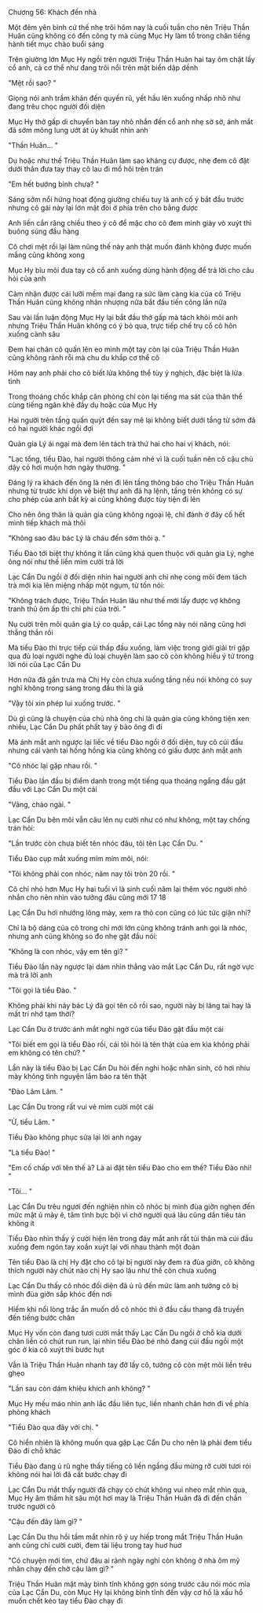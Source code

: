 




Chương 56: Khách đến nhà

Một đêm yên bình cứ thế nhẹ trôi hôm nay là cuối tuần cho nên Triệu Thần Huân cũng không có đến công ty mà cùng Mục Hy làm tổ trong chăn tiếng hành tiết mục chào buổi sáng

Trên giường lớn Mục Hy ngồi trên người Triệu Thần Huân hai tay ôm chặt lấy cổ anh, cả cơ thể như đang trôi nổi trên mặt biển dập dềnh

"Mệt rồi sao? "

Giọng nói anh trầm khán đến quyến rũ, yết hầu lên xuống nhấp nhô như đang trêu chọc người đối diện

Mục Hy thở gấp di chuyển bàn tay nhỏ nhắn đến cổ anh nhẹ sờ sờ, ánh mắt đã sớm mông lung ướt át ủy khuất nhìn anh

"Thần Huân... "

Dụ hoặc như thế Triệu Thần Huân làm sao kháng cự được, nhẹ đem cô đặt dưới thân đưa tay thay cô lau đi mồ hôi trên trán

"Em hết bướng bỉnh chưa? "

Sáng sớm nổi hứng hoạt động giường chiếu tuy là anh cố ý bắt đầu trước nhưng cô gái này lại lớn mật đòi ở phía trên cho bằng được

Anh liền cắn răng chiều theo ý cô để mặc cho cô đem mình giày vò xuýt thì buông súng đầu hàng

Cô chơi mệt rồi lại làm nũng thế này anh thật muốn đánh không được muốn mắng cũng không xong

Mục Hy bĩu môi đưa tay cô cổ anh xuống dùng hành động để trả lời cho câu hỏi của anh

Cảm nhận được cái lưỡi mềm mại đang ra sức làm càng kia của cô Triệu Thần Huân cũng không nhân nhượng nữa bắt đầu tiến công lần nữa

Sau vài lần luận động Mục Hy lại bắt đầu thở gấp mà tách khỏi môi anh nhưng Triệu Thần Huân không có ý bỏ qua, trực tiếp chế trụ cổ cô hôn xuống cành sâu

Đem hai chân cô quấn lên eo mình một tay còn lại của Triệu Thần Huân cũng không rảnh rỗi mà chu du khắp cơ thể cô

Hôm nay anh phải cho cô biết lửa không thể tùy ý nghịch, đặc biệt là lửa tình

Trong thoáng chốc khắp căn phòng chỉ còn lại tiếng ma sát của thân thể cùng tiếng ngân khẽ đầy dụ hoặc của Mục Hy

Hai người trên tầng quấn quýt đến say mê lại không biết dưới tầng từ sớm đã có hai người khác ngồi đợi

Quản gia Lý ái ngại mà đem lên tách trà thứ hai cho hai vị khách, nói:

"Lạc tổng, tiểu Đào, hai người thông cảm nhé vì là cuối tuần nên cô cậu chủ dậy có hơi muộn hơn ngày thường. "

Đáng lý ra khách đến ông là nên đi lên tầng thông báo cho Triệu Thần Huân nhưng từ trước khi dọn về biệt thự anh đã hạ lệnh, tầng trên không có sự cho phép của anh bất kỳ ai cũng không được tùy tiện đi lên

Cho nên ông thân là quản gia cũng không ngoại lệ, chỉ đành ở đây cố hết mình tiếp khách mà thôi

"Không sao đâu bác Lý là cháu đến sớm thôi ạ. "

Tiểu Đào tới biệt thự không ít lần cũng khá quen thuộc với quản gia Lý, nghe ông nói như thế liền mỉm cười trả lời

Lạc Cẩn Du ngồi ở đối diện nhìn hai người anh chỉ nhẹ cong môi đem tách trà mới kia lên miệng nhấp một ngụm, từ tốn nói:

"Không trách được, Triệu Thần Huân lâu như thế mới lấy được vợ không tranh thủ ôm ấp thì chỉ phí của trời. "

Nụ cười trên môi quản gia Lý co quắp, cái Lạc tổng này nói năng cũng hơi thẳng thắn rồi

Mà tiểu Đào thì trực tiếp cúi thấp đầu xuống, làm việc trong giới giải trí gặp qua đủ loại người nghe đủ loại chuyện làm sao cô còn không hiểu ý tứ trong lời nói của Lạc Cẩn Du

Hơn nữa đã gần trưa mà Chị Hy còn chưa xuống tầng nếu nói không có suy nghĩ không trong sáng trong đầu thì là giả

"Vậy tôi xin phép lui xuống trước. "

Dù gì cũng là chuyện của chủ nhà ông chỉ là quản gia cũng không tiện xen nhiều, Lạc Cẩn Du phất phất tay ý bảo ông đi đi

Mà ánh mắt anh ngược lại liếc về tiểu Đào ngồi ở đối diện, tuy cô cúi đầu nhưng cái vành tai hồng hồng kia cũng không có giấu được ánh mắt anh

"Cô nhóc lại gặp nhau rồi. "

Tiểu Đào lần đầu bị điểm danh trong một tiếng qua thoáng ngẩng đầu gật đầu với Lạc Cẩn Du một cái

"Vâng, chào ngài. "

Lạc Cẩn Du bên môi vẫn câu lên nụ cười như có như không, một tay chống trán hỏi:

"Lần trước còn chưa biết tên nhóc đâu, tôi tên Lạc Cẩn Du. "

Tiểu Đào cụp mắt xuống mím mím môi, nói:

"Tôi không phải con nhóc, năm nay tôi tròn 20 rồi. "

Cô chỉ nhỏ hơn Mục Hy hai tuổi vì là sinh cuối năm lại thêm vóc người nhỏ nhắn cho nên nhìn vào tưởng đâu cũng mới 17 18

Lạc Cẩn Du hơi nhướng lông mày, xem ra thỏ con cũng có lúc tức giận nhỉ?

Chỉ là bộ dáng của cô trong chỉ mới lớn cũng không tránh anh gọi là nhóc, nhưng anh cũng không so đo nhẹ gật đầu nói:

"Không là con nhóc, vậy em tên gì? "

Tiểu Đào lần này ngược lại dám nhìn thẳng vào mắt Lạc Cẩn Du, rất ngờ vực mà trả lời anh

"Tôi gọi là tiểu Đào. "

Không phải khi nảy bác Lý đã gọi tên cô rồi sao, người này bị lãng tai hay là mất trí nhớ tạm thời?

Lạc Cẩn Du ở trước ánh mắt nghi ngờ của tiểu Đào gật đầu một cái

"Tôi biết em gọi là tiểu Đào rồi, cái tôi hỏi là tên thật của em kìa không phải em không có tên chứ? "

Lần này là tiểu Đào bị Lạc Cẩn Du hỏi đến nghi hoặc nhân sinh, cô hơi nhíu mày không tình nguyện lắm báo ra tên thật

"Đào Lâm Lâm. "

Lạc Cẩn Du trong rất vui vẻ mỉm cười một cái

"Ừ, tiểu Lâm. "

Tiểu Đào không phục sửa lại lời anh ngay

"Là tiểu Đào! "

"Em cố chấp với tên thế à? Là ai đặt tên tiểu Đào cho em thế? Tiểu Đào nhi! "

"Tôi... "

Lạc Cẩn Du trêu ngươi đến nghiện nhìn cô nhóc bị mình đùa giỡn nghẹn đến mức mặt ủ mày ê, tâm tình bực bội vì chờ người quá lâu cũng dần tiêu tán không ít

Tiểu Đào nhìn thấy ý cười hiện lên trong đáy mắt anh rất tủi thân mà cúi đầu xuống đem ngón tay xoắn xuýt lại với nhau thành một đoàn

Tên tiểu Đào là chị Hy đặt cho cô lại bị người này đem ra đùa giỡn, cô không thích người này chút nào chị Hy sao lâu như thế còn chưa xuống

Lạc Cẩn Du thấy cô nhóc đối diện đã ủ rũ đến mức làm anh tưởng cô bị mình đùa giỡn sắp khóc đến nơi

Hiếm khi nổi lòng trắc ẩn muốn dỗ cô nhóc thì ở đầu cầu thang đã truyền đến tiếng bước chân

Mục Hy vốn còn đang tươi cười mắt thấy Lạc Cẩn Du ngồi ở chỗ kia dưới chân liền có chút run run, lại nhìn tiểu Đào bé nhỏ đang cúi đầu ngồi một góc ở kia cô xuýt thì bước hụt

Vẫn là Triệu Thần Huân nhanh tay đỡ lấy cô, tưởng cô còn mệt mỏi liền trêu ghẹo

"Lần sau còn dám khiêu khích anh không? "

Mục Hy mếu máo nhìn anh lắc đầu liên tục, liền nhanh chân hơn đi về phía phòng khách

"Tiểu Đào qua đây với chị. "

Cô hiển nhiên là không muốn qua gặp Lạc Cẩn Du cho nên là phải đem tiểu Đào đi chỗ khác

Tiểu Đào đang ủ rũ nghe thấy tiếng cô liền ngẩng đầu mừng rỡ cười tươi rói không nói hai lời đã cất bước chạy đi

Lạc Cẩn Du mắt thấy người đã chạy có chút không vui nheo mắt nhìn qua, Mục Hy âm thầm hít sâu một hơi may là Triệu Thần Huân đã đi đến chắn trước người cô

"Cậu đến đây làm gì? "

Lạc Cẩn Du thu hồi tầm mắt nhìn rõ ý uy hiếp trong mắt Triệu Thần Huân anh cũng chỉ cười cười, đem tài liệu trong tay huơ huơ

"Có chuyện mới tìm, chứ đâu ai rảnh ngày nghỉ còn không ở nhà ôm mỹ nhân chạy đến chờ cậu làm gì? "

Triệu Thần Huân mặt mày bình tĩnh không gợn sóng trước câu nói móc mỉa của Lạc Cẩn Du, còn Mục Hy lại không bình tĩnh đến vậy cơ hồ là xấu hổ muốn chết kéo tay tiểu Đào chạy đi




